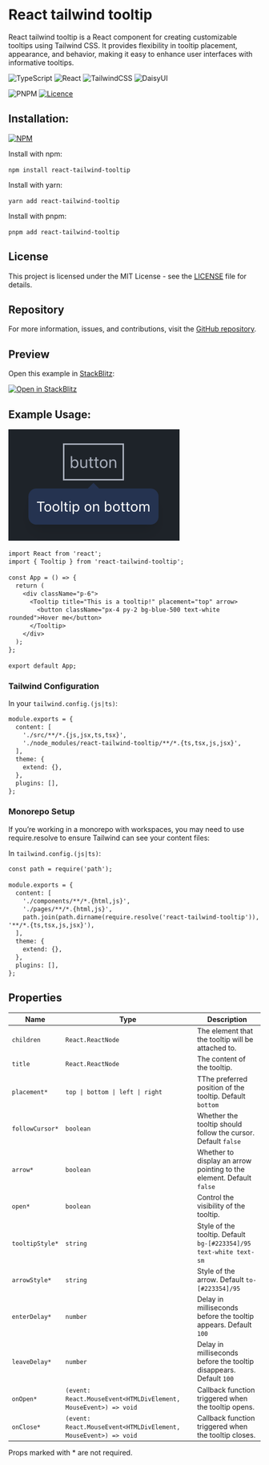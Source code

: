 # React tailwind tooltip

React tailwind tooltip is a React component for creating customizable tooltips using Tailwind CSS. It provides flexibility in tooltip placement, appearance, and behavior, making it easy to enhance user interfaces with informative tooltips.

![TypeScript](https://img.shields.io/badge/typescript-%23007ACC.svg?style=for-the-badge&logo=typescript&logoColor=white)
![React](https://img.shields.io/badge/react-%2320232a.svg?style=for-the-badge&logo=react&logoColor=%2361DAFB)
![TailwindCSS](https://img.shields.io/badge/tailwindcss-%2338B2AC.svg?style=for-the-badge&logo=tailwind-css&logoColor=white)
![DaisyUI](https://img.shields.io/badge/daisyui-5A0EF8?style=for-the-badge&logo=daisyui&logoColor=white)

![PNPM](https://img.shields.io/badge/pnpm-%234a4a4a.svg?style=for-the-badge&logo=pnpm&logoColor=f69220)
[![Licence](https://img.shields.io/github/license/Ileriayo/markdown-badges?style=for-the-badge)](./LICENSE)

## Installation:

[![NPM](https://nodei.co/npm/react-tailwind-tooltip.png?downloads=true&stars=true)](https://www.npmjs.com/package/react-tailwind-tooltip)

Install with npm:

`npm install react-tailwind-tooltip`

Install with yarn:

`yarn add react-tailwind-tooltip`

Install with pnpm:

`pnpm add react-tailwind-tooltip`

## License

This project is licensed under the MIT License - see the [LICENSE](LICENSE) file for details.

## Repository

For more information, issues, and contributions, visit the [GitHub repository](https://github.com/Ramziij/react_tailwind_tooltip).

## Preview

Open this example in [StackBlitz](https://stackblitz.com):

[![Open in StackBlitz](https://developer.stackblitz.com/img/open_in_stackblitz.svg)](https://stackblitz.com/fork/github.com/Ramziij/react-tailwind-tooltip/tree/main/example?title=react-tailwind-tooltip-example&file=src/App.tsx)

## Example Usage:

![Example](./images/example.png)

```tsx
import React from 'react';
import { Tooltip } from 'react-tailwind-tooltip';

const App = () => {
  return (
    <div className="p-6">
      <Tooltip title="This is a tooltip!" placement="top" arrow>
        <button className="px-4 py-2 bg-blue-500 text-white rounded">Hover me</button>
      </Tooltip>
    </div>
  );
};

export default App;
```

### Tailwind Configuration

In your `tailwind.config.(js|ts)`:

```tsx
module.exports = {
  content: [
    './src/**/*.{js,jsx,ts,tsx}',
    './node_modules/react-tailwind-tooltip/**/*.{ts,tsx,js,jsx}',
  ],
  theme: {
    extend: {},
  },
  plugins: [],
};
```

### Monorepo Setup

If you’re working in a monorepo with workspaces, you may need to use require.resolve to ensure Tailwind can see your content files:

In `tailwind.config.(js|ts)`:

```tsx
const path = require('path');

module.exports = {
  content: [
    './components/**/*.{html,js}',
    './pages/**/*.{html,js}',
    path.join(path.dirname(require.resolve('react-tailwind-tooltip')), '**/*.{ts,tsx,js,jsx}'),
  ],
  theme: {
    extend: {},
  },
  plugins: [],
};
```

## Properties

| Name            | Type                                                            | Description                                                          |
| --------------- | --------------------------------------------------------------- | -------------------------------------------------------------------- |
| `children`      | `React.ReactNode`                                               | The element that the tooltip will be attached to.                    |
| `title`         | `React.ReactNode`                                               | The content of the tooltip.                                          |
| `placement*`    | `top \| bottom \| left \| right`                                | TThe preferred position of the tooltip. Default `bottom`             |
| `followCursor*` | `boolean`                                                       | Whether the tooltip should follow the cursor. Default `false`        |
| `arrow*`        | `boolean`                                                       | Whether to display an arrow pointing to the element. Default `false` |
| `open*`         | `boolean`                                                       | Control the visibility of the tooltip.                               |
| `tooltipStyle*` | `string`                                                        | Style of the tooltip. Default `bg-[#223354]/95 text-white text-sm`   |
| `arrowStyle*`   | `string`                                                        | Style of the arrow. Default `to-[#223354]/95`                        |
| `enterDelay*`   | `number`                                                        | Delay in milliseconds before the tooltip appears. Default `100`      |
| `leaveDelay*`   | `number`                                                        | Delay in milliseconds before the tooltip disappears. Default `100`   |
| `onOpen*`       | `(event: React.MouseEvent<HTMLDivElement, MouseEvent>) => void` | Callback function triggered when the tooltip opens.                  |
| `onClose*`      | `(event: React.MouseEvent<HTMLDivElement, MouseEvent>) => void` | Callback function triggered when the tooltip closes.                 |

Props marked with \* are not required.
